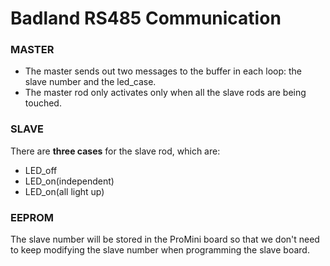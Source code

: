 # Badland RS485 Communication
### MASTER
- The master sends out two messages to the buffer in each loop: the slave number and the led_case.
- The master rod only activates only when all the slave rods are being touched.
### SLAVE
There are **three cases** for the slave rod, which are:
- LED_off
- LED_on(independent)
- LED_on(all light up)

### EEPROM
The slave number will be stored in the ProMini board so that we don't need to keep modifying the slave number when programming the slave board.

